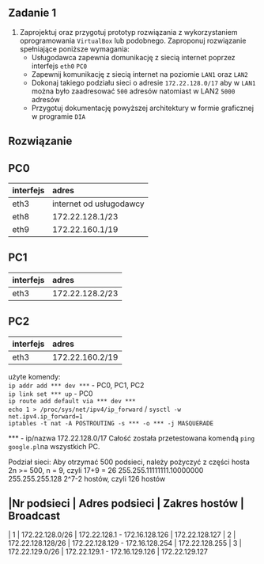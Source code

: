 Zadanie 1
---------

1. Zaprojektuj oraz przygotuj prototyp rozwiązania z wykorzystaniem oprogramowania ``VirtualBox`` lub podobnego. 
Zaproponuj rozwiązanie spełniające poniższe wymagania:
   * Usługodawca zapewnia domunikację z siecią internet poprzez interfejs ``eth0`` ``PC0``
   * Zapewnij komunikację z siecią internet na poziomie ``LAN1`` oraz ``LAN2``
   * Dokonaj takiego podziału sieci o adresie ``172.22.128.0/17`` aby w ``LAN1`` można było zaadresować ``500`` adresów natomiast w LAN2 ``5000`` adresów    
   * Przygotuj dokumentację powyższej architektury w formie graficznej w programie ``DIA``
 
Rozwiązanie
-----------

PC0  
-------------------
|  interfejs   | adres  |
|:-------------| :------| 
| eth3 | internet od usługodawcy  |
| eth8 | 172.22.128.1/23  |
| eth9 | 172.22.160.1/19  |

PC1  
----------------
|  interfejs   | adres  |
|:-------------| :------| 
| eth3 | 172.22.128.2/23 |


PC2  
------------------
|  interfejs   | adres  |
|:-------------| :------| 
| eth3 | 172.22.160.2/19 |


użyte komendy: </br>
``ip addr add *** dev ***`` - PC0, PC1, PC2 </br> 
``ip link set *** up`` - PC0 </br>
``ip route add default via *** dev ***`` </br>
``echo 1 > /proc/sys/net/ipv4/ip_forward`` / ``sysctl -w net.ipv4.ip_forward=1``</br>
``iptables -t nat -A POSTROUTING -s *** -o *** -j MASQUERADE`` </br>

*** - ip/nazwa
172.22.128.0/17
Całość została przetestowana komendą ``ping google.pl``na wszystkich PC.

Podział sieci:
Aby otrzymać 500 podsieci, należy pożyczyć z części hosta 2n >= 500, n = 9, czyli 17+9 = 26
255.255.11111111.10000000 
255.255.255.128
2^7-2 hostów, czyli 126 hostów

|Nr podsieci    |     Adres podsieci    |          Zakres hostów                     |           Broadcast 
----------------------------------------------------------------------------------------------------------------
|     1         |   172.22.128.0/26     |   172.22.128.1 - 172.16.128.126            |          172.22.128.127 
|     2         |   172.22.128.128/26   |   172.22.128.129 - 172.16.128.254          |          172.22.128.255 
|     3         |   172.22.129.0/26     |   172.22.129.1 - 172.16.129.126            |          172.22.129.127 
